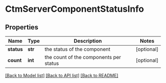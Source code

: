 # CtmServerComponentStatusInfo

## Properties
Name | Type | Description | Notes
------------ | ------------- | ------------- | -------------
**status** | **str** | the status of the component | [optional] 
**count** | **int** | the count of the components per status | [optional] 

[[Back to Model list]](../README.md#documentation-for-models) [[Back to API list]](../README.md#documentation-for-api-endpoints) [[Back to README]](../README.md)

